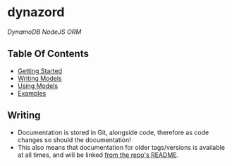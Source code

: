# dynazord

_DynamoDB NodeJS ORM_

<!-- Deliberately named lowercase so GitHub sorts it to the bottom of the directory 💪 -->

## Table Of Contents

- [Getting Started](./Getting-Started.md)
- [Writing Models](./Writing-Models.md)
- [Using Models](./Using-Models.md)
- [Examples](../examples/)

## Writing

- Documentation is stored in Git, alongside code, therefore as code changes so should the documentation!
- This also means that documentation for older tags/versions is available at all times, and will be linked [from the repo's README](../README.md).
